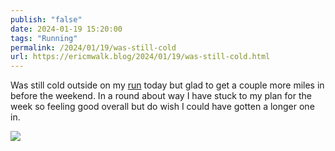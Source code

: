```yaml
---
publish: "false"
date: 2024-01-19 15:20:00
tags: "Running"
permalink: /2024/01/19/was-still-cold
url: https://ericmwalk.blog/2024/01/19/was-still-cold.html
---
```


Was still cold outside on my [run](https://strava.com/activities/10590195418) today but glad to get a couple more miles in before the weekend. In a round about way I have stuck to my plan for the week so feeling good overall but do wish I could have gotten a longer one in.

![](https://ericmwalk.blog/uploads/2024/img-7579.jpeg)